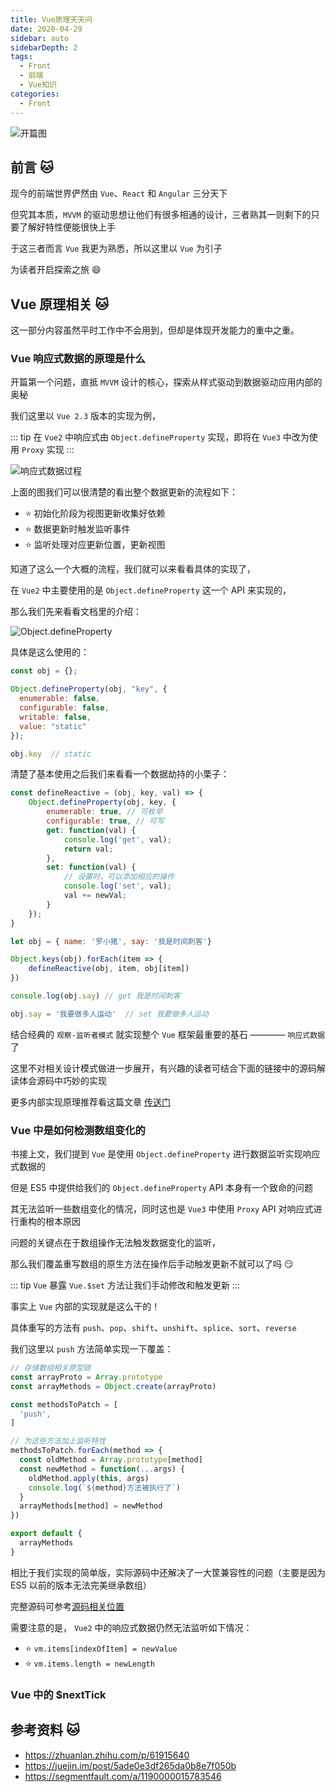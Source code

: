 ```yaml
---
title: Vue原理天天问
date: 2020-04-29
sidebar: auto
sidebarDepth: 2
tags: 
  - Front
  - 前端
  - Vue知识
categories:
  - Front
---
```


![开篇图](https://blog-img-1252360401.cos.ap-guangzhou.myqcloud.com/20200429-1.jpg)

## 前言 :cat:

现今的前端世界俨然由 `Vue`、`React` 和 `Angular` 三分天下

但究其本质，`MVVM` 的驱动思想让他们有很多相通的设计，三者熟其一则剩下的只要了解好特性便能很快上手

于这三者而言 `Vue` 我更为熟悉，所以这里以 `Vue` 为引子

为读者开启探索之旅 :smile:

<!-- more -->

## Vue 原理相关 :cat:

这一部分内容虽然平时工作中不会用到，但却是体现开发能力的重中之重。

### Vue 响应式数据的原理是什么

开篇第一个问题，直抵 `MVVM` 设计的核心，探索从样式驱动到数据驱动应用内部的奥秘

我们这里以 `Vue 2.3` 版本的实现为例，

::: tip
在 `Vue2` 中响应式由 `Object.defineProperty` 实现，即将在 `Vue3` 中改为使用 `Proxy` 实现 
:::

![响应式数据过程](https://blog-img-1252360401.cos.ap-guangzhou.myqcloud.com/20200429-2.jpg)

上面的图我们可以很清楚的看出整个数据更新的流程如下：

- :star: 初始化阶段为视图更新收集好依赖
- :star: 数据更新时触发监听事件
- :star: 监听处理对应更新位置，更新视图

知道了这么一个大概的流程，我们就可以来看看具体的实现了，

在 `Vue2` 中主要使用的是 `Object.defineProperty` 这一个 API 来实现的，

那么我们先来看看文档里的介绍：

![Object.defineProperty](https://blog-img-1252360401.cos.ap-guangzhou.myqcloud.com/20200429-3.jpg)

具体是这么使用的：

``` javascript
const obj = {};

Object.defineProperty(obj, "key", {
  enumerable: false,
  configurable: false,
  writable: false,
  value: "static"
});

obj.key  // static
```

清楚了基本使用之后我们来看看一个数据劫持的小栗子：

``` javascript
const defineReactive = (obj, key, val) => {
    Object.defineProperty(obj, key, {
        enumerable: true, // 可枚举
        configurable: true, // 可写
        get: function(val) {
            console.log('get', val);
            return val;
        },
        set: function(val) {
            // 设置时，可以添加相应的操作
            console.log('set', val);
            val += newVal;
        }
    });
}

let obj = { name: '罗小猪', say: '我是时间刺客'}

Object.keys(obj).forEach(item => {
    defineReactive(obj, item, obj[item])
})

console.log(obj.say) // get 我是时间刺客

obj.say = '我要做多人运动'  // set 我要做多人运动

```
结合经典的 `观察-监听者模式` 就实现整个 `Vue` 框架最重要的基石 ———— `响应式数据` 了

这里不对相关设计模式做进一步展开，有兴趣的读者可结合下面的链接中的源码解读体会源码中巧妙的实现

更多内部实现原理推荐看这篇文章 [传送门](https://www.njleonzhang.com/2018/09/26/vue-reactive.html)

### Vue 中是如何检测数组变化的

书接上文，我们提到 `Vue` 是使用 `Object.defineProperty` 进行数据监听实现响应式数据的

但是 ES5 中提供给我们的 `Object.defineProperty` API 本身有一个致命的问题

其无法监听一些数组变化的情况，同时这也是 `Vue3` 中使用 `Proxy` API 对响应式进行重构的根本原因

问题的关键点在于数组操作无法触发数据变化的监听，

那么我们覆盖重写数组的原生方法在操作后手动触发更新不就可以了吗 :smirk:

::: tip
`Vue` 暴露 `Vue.$set` 方法让我们手动修改和触发更新
:::

事实上 `Vue` 内部的实现就是这么干的！

具体重写的方法有 `push`、`pop`、`shift`、`unshift`、`splice`、`sort`、`reverse`

我们这里以 `push` 方法简单实现一下覆盖：

``` javascript
// 存储数组相关原型链
const arrayProto = Array.prototype
const arrayMethods = Object.create(arrayProto)

const methodsToPatch = [
  'push',
]

// 为这些方法加上监听特性
methodsToPatch.forEach(method => {
  const oldMethod = Array.prototype[method]
  const newMethod = function(...args) {
    oldMethod.apply(this, args)
    console.log(`${method}方法被执行了`)
  }
  arrayMethods[method] = newMethod
})

export default {
  arrayMethods
}
```
相比于我们实现的简单版，实际源码中还解决了一大筐兼容性的问题（主要是因为 ES5 以前的版本无法完美继承数组）

完整源码可参考[源码相关位置](https://github.com/vuejs/vue/blob/706c67d1d013577fdbfab258bca78557419cba7c/src/observe/array-augmentations.js)

需要注意的是， `Vue2` 中的响应式数据仍然无法监听如下情况：

- :star: `vm.items[indexOfItem] = newValue`
- :star: `vm.items.length = newLength`

### Vue 中的 $nextTick

## 参考资料 :cat:

- https://zhuanlan.zhihu.com/p/61915640
- https://juejin.im/post/5ade0e3df265da0b8e7f050b
- https://segmentfault.com/a/1190000015783546